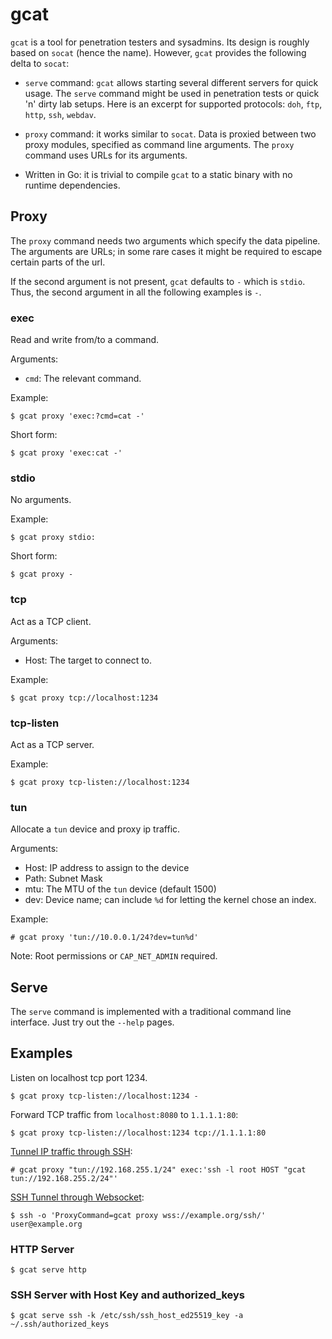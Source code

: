 # gcat

`gcat` is a tool for penetration testers and sysadmins.
Its design is roughly based on `socat` (hence the name).
However, `gcat` provides the following delta to `socat`:

- `serve` command: `gcat` allows starting several different servers for quick usage.
  The `serve` command might be used in penetration tests or quick 'n' dirty lab setups.
  Here is an excerpt for supported protocols: `doh`, `ftp`, `http`, `ssh`, `webdav`.

- `proxy` command: it works similar to `socat`. Data is proxied between two proxy modules, 
  specified as command line arguments. The `proxy` command uses URLs for its arguments.

- Written in Go: it is trivial to compile `gcat` to a static binary with no runtime dependencies.

## Proxy

The `proxy` command needs two arguments which specify the data pipeline.
The arguments are URLs; in some rare cases it might be required to escape certain parts of the url.

If the second argument is not present, `gcat` defaults to `-` which is `stdio`.
Thus, the second argument in all the following examples is `-`.

### exec

Read and write from/to a command.

Arguments:

* `cmd`: The relevant command.

Example:

```
$ gcat proxy 'exec:?cmd=cat -'
```

Short form:

```
$ gcat proxy 'exec:cat -'
```

### stdio

No arguments.

Example:

```
$ gcat proxy stdio:
```

Short form:

```
$ gcat proxy -
```

### tcp

Act as a TCP client.

Arguments:

* Host: The target to connect to.

Example:

```
$ gcat proxy tcp://localhost:1234
```

### tcp-listen 

Act as a TCP server.

Example:

```
$ gcat proxy tcp-listen://localhost:1234
```

### tun 

Allocate a `tun` device and proxy ip traffic.

Arguments:

- Host: IP address to assign to the device
- Path: Subnet Mask 
- mtu: The MTU of the `tun` device (default 1500) 
- dev: Device name; can include `%d` for letting the kernel chose an index.

Example:

```
# gcat proxy 'tun://10.0.0.1/24?dev=tun%d'
```

Note: Root permissions or `CAP_NET_ADMIN` required.

## Serve 

The `serve` command is implemented with a traditional command line interface.
Just try out the `--help` pages.

## Examples

Listen on localhost tcp port 1234.

```
$ gcat proxy tcp-listen://localhost:1234 -
```

Forward TCP traffic from `localhost:8080` to `1.1.1.1:80`:

```
$ gcat proxy tcp-listen://localhost:1234 tcp://1.1.1.1:80
```

[Tunnel IP traffic through SSH](https://rumpelsepp.org/blog/vpn-over-ssh/):

```
# gcat proxy "tun://192.168.255.1/24" exec:'ssh -l root HOST "gcat tun://192.168.255.2/24"'
```

[SSH Tunnel through Websocket](https://rumpelsepp.org/blog/ssh-through-websocket/):

```
$ ssh -o 'ProxyCommand=gcat proxy wss://example.org/ssh/' user@example.org
```

### HTTP Server

```
$ gcat serve http
```

### SSH Server with Host Key and authorized\_keys

```
$ gcat serve ssh -k /etc/ssh/ssh_host_ed25519_key -a ~/.ssh/authorized_keys
```
